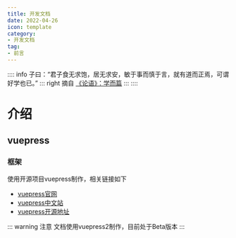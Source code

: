 ```yaml
---
title: 开发文档
date: 2022-04-26
icon: template
category:
- 开发文档
tag:
- 前言
---
```


:::: info 子曰：“君子食无求饱，居无求安，敏于事而慎于言，就有道而正焉，可谓好学也已。”
::: right
摘自 [《论语》：学而篇](https://lunyu.5000yan.com/)
:::
::::

<!-- more -->
# **介绍**

## vuepress

### 框架

使用开源项目vuepress制作，相关链接如下

* [vuepress官网](https://vuepress.vuejs.org/)
* [vuepress中文站](https://vuepress.vuejs.org/zh/)
* [vuepress开源地址](https://github.com/vuejs/vuepress)

::: warning 注意
文档使用vuepress2制作，目前处于Beta版本
:::
